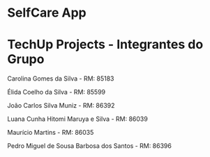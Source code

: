 # SelfCare App

# TechUp Projects - Integrantes do Grupo

Carolina Gomes da Silva - RM: 85183

Élida Coelho da Silva - RM: 85599 

João Carlos Silva Muniz - RM: 86392

Luana Cunha Hitomi Maruya e Silva - RM: 86039

Maurício Martins - RM: 86035

Pedro Miguel de Sousa Barbosa dos Santos - RM: 86396
